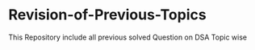 # Revision-of-Previous-Topics
This Repository include all previous solved Question on DSA
Topic wise
